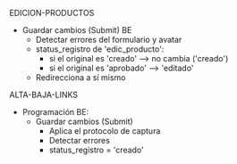 EDICION-PRODUCTOS
- Guardar cambios (Submit) BE
	- Detectar errores del formulario y avatar
	- status_registro de 'edic_producto':
		- si el original es 'creado' --> no cambia ('creado')
		- si el original es 'aprobado' --> 'editado'
	- Redirecciona a sí mismo

ALTA-BAJA-LINKS
- Programación BE:
	- Guardar cambios (Submit)
		- Aplica el protocolo de captura
		- Detectar errores
		- status_registro = 'creado'
